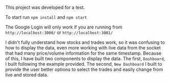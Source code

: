This project was developed for a test.

To start run `npm install` and `npm start`

The Google Login will only work if you are running from `http://localhost:3000/` or `http://localhost:3001/`

I didn't fully understand how stocks and trades work, so it was confusing to how to display the data, even more working with live data from the socket that had many price/volume information for the same timestamp. Because of this, I have built two components to display the data. The first, `Dashboard`, I built following the example provided. The second, `New Dashboard` I built to provide the user better options to select the trades and easily change from live and stored data.

